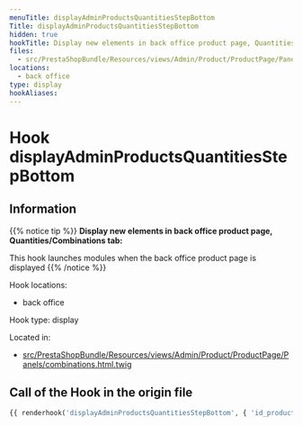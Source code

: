 ```yaml
---
menuTitle: displayAdminProductsQuantitiesStepBottom
Title: displayAdminProductsQuantitiesStepBottom
hidden: true
hookTitle: Display new elements in back office product page, Quantities/Combinations tab
files:
  - src/PrestaShopBundle/Resources/views/Admin/Product/ProductPage/Panels/combinations.html.twig
locations:
  - back office
type: display
hookAliases:
---
```


# Hook displayAdminProductsQuantitiesStepBottom

## Information

{{% notice tip %}}
**Display new elements in back office product page, Quantities/Combinations tab:** 

This hook launches modules when the back office product page is displayed
{{% /notice %}}

Hook locations: 
  - back office

Hook type: display

Located in: 
  - [src/PrestaShopBundle/Resources/views/Admin/Product/ProductPage/Panels/combinations.html.twig](https://github.com/PrestaShop/PrestaShop/blob/8.0.x/src/PrestaShopBundle/Resources/views/Admin/Product/ProductPage/Panels/combinations.html.twig)

## Call of the Hook in the origin file

```php
{{ renderhook('displayAdminProductsQuantitiesStepBottom', { 'id_product': productId }) }}
```
